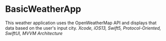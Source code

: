 # BasicWeatherApp

This weather application uses the OpenWeatherMap API and displays that data based on the user's input city.
_Xcode, iOS13, Swift5, Protocol-Oriented, SwiftUI, MVVM Architecture_
